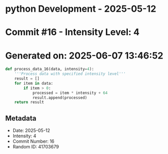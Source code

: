 ﻿# python Development - 2025-05-12
# Commit #16 - Intensity Level: 4
# Generated on: 2025-06-07 13:46:52
```python
def process_data_16(data, intensity=4):
    '''Process data with specified intensity level'''
    result = []
    for item in data:
        if item > 0:
            processed = item * intensity + 64
            result.append(processed)
    return result
```
## Metadata
- Date: 2025-05-12
- Intensity: 4
- Commit Number: 16
- Random ID: 41703679
